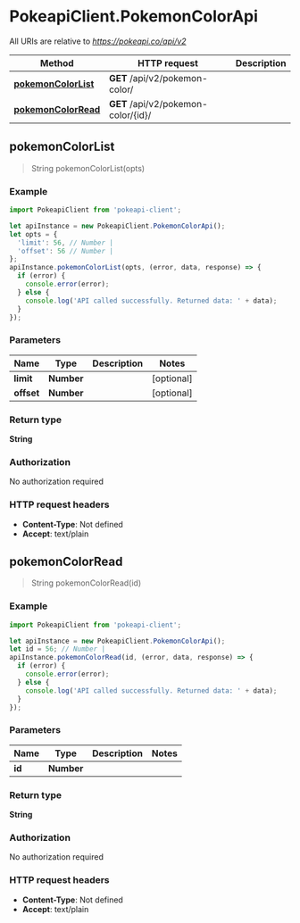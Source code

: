 # PokeapiClient.PokemonColorApi

All URIs are relative to *https://pokeapi.co/api/v2*

Method | HTTP request | Description
------------- | ------------- | -------------
[**pokemonColorList**](PokemonColorApi.md#pokemonColorList) | **GET** /api/v2/pokemon-color/ | 
[**pokemonColorRead**](PokemonColorApi.md#pokemonColorRead) | **GET** /api/v2/pokemon-color/{id}/ | 



## pokemonColorList

> String pokemonColorList(opts)



### Example

```javascript
import PokeapiClient from 'pokeapi-client';

let apiInstance = new PokeapiClient.PokemonColorApi();
let opts = {
  'limit': 56, // Number | 
  'offset': 56 // Number | 
};
apiInstance.pokemonColorList(opts, (error, data, response) => {
  if (error) {
    console.error(error);
  } else {
    console.log('API called successfully. Returned data: ' + data);
  }
});
```

### Parameters


Name | Type | Description  | Notes
------------- | ------------- | ------------- | -------------
 **limit** | **Number**|  | [optional] 
 **offset** | **Number**|  | [optional] 

### Return type

**String**

### Authorization

No authorization required

### HTTP request headers

- **Content-Type**: Not defined
- **Accept**: text/plain


## pokemonColorRead

> String pokemonColorRead(id)



### Example

```javascript
import PokeapiClient from 'pokeapi-client';

let apiInstance = new PokeapiClient.PokemonColorApi();
let id = 56; // Number | 
apiInstance.pokemonColorRead(id, (error, data, response) => {
  if (error) {
    console.error(error);
  } else {
    console.log('API called successfully. Returned data: ' + data);
  }
});
```

### Parameters


Name | Type | Description  | Notes
------------- | ------------- | ------------- | -------------
 **id** | **Number**|  | 

### Return type

**String**

### Authorization

No authorization required

### HTTP request headers

- **Content-Type**: Not defined
- **Accept**: text/plain

